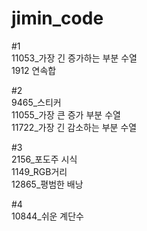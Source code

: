 # jimin_code


#1   
11053_가장 긴 증가하는 부분 수열   
1912 연속합

#2   
9465_스티커   
11055_가장 큰 증가 부분 수열   
11722_가장 긴 감소하는 부분 수열   

#3   
2156_포도주 시식   
1149_RGB거리   
12865_평범한 배낭

#4   
10844_쉬운 계단수

